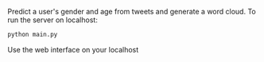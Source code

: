 Predict a user's gender and age from tweets and generate a word cloud.
To run the server on localhost:
```python
python main.py
```
Use the web interface on your localhost
